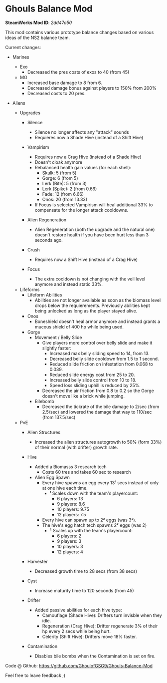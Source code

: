 # Ghouls Balance Mod

**SteamWorks Mod ID**: *2dd47a50*

This mod contains various prototype balance changes based on various ideas of the NS2 balance team.

Current changes:

- Marines
    - Exo
        - Decreased the pres costs of exos to 40 (from 45)
    - MG
        - Increased base damage to 8 from 6. 
        - Decreased damage bonus against players to 150% from 200%
        - Decreased costs to 20 pres.

- Aliens
    - Upgrades
        - Silence
            - Silence no longer affects any "attack" sounds
            - Requieres now a Shade Hive (instead of a Shift Hive)
            
        - Vampirism
            - Requires now a Crag Hive (instead of a Shade Hive)
            - Doesn't cloak anymore
            - Rebalanced health gain values (for each shell):
                - Skulk: 5 (from 5)
                - Gorge: 6 (from 5)
                - Lerk (Bite): 5 (from 3)
                - Lerk (Spike): 2 (from 0.66)
                - Fade: 12 (from 6.66)
                - Onos: 20 (from  13.33)
            - If Focus is selected Vampirism will heal additional 33% to compensate for the longer attack cooldowns.
        
        - Alien Regeneration
            - Alien Regeneration (both the upgrade and the natural one) doesn't restore health if you have been hurt less than 3 seconds ago.
        
        - Crush
            - Requires now a Shift Hive (instead of a Crag Hive)
            
        - Focus
            - The extra cooldown is not changing with the veil level anymore and instead static 33%.
    - Lifeforms
        - Lifeform Abilities
            - Abilities are not longer available as soon as the biomass level drops below the requierements. Previously abilities kept being unlocked as long as the player stayed alive.
        - Onos 
            - Boneshield doesn't heal armor anymore and instead grants a mucous shield of 400 hp while being used.
        - Gorge
            - Movement / Belly Slide
                - Give players more control over belly slide and make it slightly faster:
                    - Increased max belly sliding speed to 14, from 13.
                    - Decreased belly slide cooldown from 1.5 to 1 second.
                    - Reduced slide friction on infestation from 0.068 to 0.039.
                    - Reduced slide energy cost from 25 to 20.
                    - Increased belly slide control from 10 to 18.                
                    - Speed loss sliding uphill is reduced by 25%.
                - Decreased the air friction from 0.8 to 0.2 so the Gorge doesn't move like a brick while jumping.
            - Bilebomb
                - Decreased the tickrate of the bile damage to 2/sec (from 2.5/sec) and lowered the damage that way to 110/sec (from 137.5/sec)
    - PvE
        - Alien Structures
            -  Increased the alien structures autogrowth to 50% (form 33%) of their normal (with drifter) growth rate.
        
        - Hive
            - Added a Biomasss 3 research tech
                - Costs 60 tres and takes 60 sec to research
            - Alien Egg Spawn
                - Every hive spawns an egg every 13¹ secs instead of only at one hive each time.
                    - ¹ Scales down with the team's playercount:
                        - 6 players: 13
                        - 9 players: 8.6
                        - 10 players: 9.75
                        - 12 players: 7.5
                - Every hive can spawn up to 2² eggs (was 3²).
                - The hive's egg hatch tech spawns 2² eggs (was 2)
                    - ² Scales up with the team's playercount:
                        - 6 players: 2
                        - 9 players: 3
                        - 10 players: 3
                        - 12 players: 4
        - Harvester
            - Decreased growth time to 28 secs (from 38 secs)
        - Cyst
            - Increase maturity time to 120 seconds (from 45)            
        
        - Drifter 
            - Added passive abilities for each hive type:
                - Camouflage (Shade Hive): Drifters turn invisble when they idle.
                - Regeneration (Crag Hive): Drifter regenerate 3% of their hp every 2 secs while being hurt.
                - Celerity (Shift Hive): Drifters move 18% faster.                
        - Contamination
            - Disables bile bombs when the Contamination is set on fire.

Code @ Github: https://github.com/GhoulofGSG9/Ghouls-Balance-Mod

Feel free to leave feedback ;)

